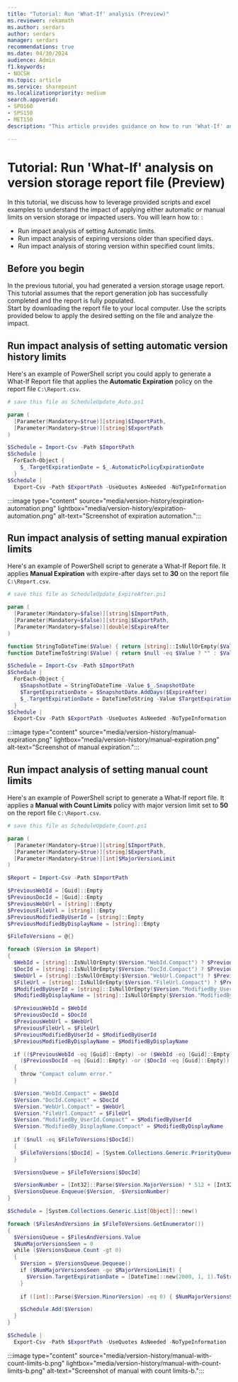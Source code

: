```yaml
---
title: "Tutorial: Run 'What-If' analysis (Preview)"
ms.reviewer: rekamath
ms.author: serdars
author: serdars
manager: serdars
recommendations: true
ms.date: 04/30/2024
audience: Admin
f1.keywords:
- NOCSH
ms.topic: article
ms.service: sharepoint
ms.localizationpriority: medium
search.appverid:
- SPO160
- SPS150
- MET150
description: "This article provides guidance on how to run 'What-If' analysis on version storage report file."

---
```


# Tutorial: Run 'What-If' analysis on version storage report file (Preview)

In this tutorial, we discuss how to leverage provided scripts and excel examples to understand the impact of applying either automatic or manual limits on version storage or impacted users. You will learn how to: :

- Run impact analysis of setting Automatic limits.
- Run impact analysis of expiring versions older than specified days.
- Run impact analysis of storing version within specified count limits.

## Before you begin

In the previous tutorial, you had generated a version storage usage report. This tutorial assumes that the report generation job has successfully completed and the report is fully populated.<br>
Start by downloading the report file to your local computer. Use the scripts provided below to apply the desired setting on the file and analyze the impact.


## Run impact analysis of setting automatic version history limits

Here's an example of PowerShell script you could apply to generate a What-If Report file that applies the **Automatic Expiration**  policy on the report file `C:\Report.csv`.  

```PowerShell
# save this file as ScheduleUpdate_Auto.ps1 

param (
  [Parameter(Mandatory=$true)][string]$ImportPath,
  [Parameter(Mandatory=$true)][string]$ExportPath
)

$Schedule = Import-Csv -Path $ImportPath 
$Schedule | 
  ForEach-Object { 
    $_.TargetExpirationDate = $_.AutomaticPolicyExpirationDate
  } 
$Schedule | 
  Export-Csv -Path $ExportPath -UseQuotes AsNeeded -NoTypeInformation
```

:::image type="content" source="media/version-history/expiration-automation.png" lightbox="media/version-history/expiration-automation.png" alt-text="Screenshot of expiration automation.":::

## Run impact analysis of setting manual expiration limits

Here's an example of PowerShell script to generate a What-If Report file. It applies **Manual Expiration** with expire-after days set to **30** on the report file `C:\Report.csv`.  

```PowerShell
# save this file as ScheduleUpdate_ExpireAfter.ps1

param (
  [Parameter(Mandatory=$false)][string]$ImportPath,
  [Parameter(Mandatory=$false)][string]$ExportPath,
  [Parameter(Mandatory=$false)][double]$ExpireAfter
)

function StringToDateTime($Value) { return [string]::IsNullOrEmpty($Value) ? $null : [DateTime]::ParseExact($Value, "yyyy-MM-ddTHH:mm:ssK", $null) }
function DateTimeToString($Value) { return $null -eq $Value ? "" : $Value.ToString("yyyy-MM-ddTHH:mm:ssK") }  

$Schedule = Import-Csv -Path $ImportPath 
$Schedule | 
  ForEach-Object { 
    $SnapshotDate = StringToDateTime -Value $_.SnapshotDate
    $TargetExpirationDate = $SnapshotDate.AddDays($ExpireAfter)
    $_.TargetExpirationDate = DateTimeToString -Value $TargetExpirationDate
  } 
$Schedule | 
  Export-Csv -Path $ExportPath -UseQuotes AsNeeded -NoTypeInformation
```

:::image type="content" source="media/version-history/manual-expiration.png" lightbox="media/version-history/manual-expiration.png" alt-text="Screenshot of manual expiration.":::

## Run impact analysis of setting manual count limits

Here's an example of PowerShell script to generate a What-If report file. It applies a **Manual with Count Limits** policy with major version limit set to **50** on the report file `C:\Report.csv`.

```PowerShell
# save this file as ScheduleUpdate_Count.ps1

param (
  [Parameter(Mandatory=$true)][string]$ImportPath,
  [Parameter(Mandatory=$true)][string]$ExportPath,
  [Parameter(Mandatory=$true)][int]$MajorVersionLimit
)

$Report = Import-Csv -Path $ImportPath 

$PreviousWebId = [Guid]::Empty
$PreviousDocId = [Guid]::Empty
$PreviousWebUrl = [string]::Empty
$PreviousFileUrl = [string]::Empty
$PreviousModifiedByUserId = [string]::Empty
$PreviousModifiedByDisplayName = [string]::Empty

$FileToVersions = @{}

foreach ($Version in $Report)
{  
  $WebId = [string]::IsNullOrEmpty($Version."WebId.Compact") ? $PreviousWebId : [Guid]::Parse($Version."WebId.Compact")
  $DocId = [string]::IsNullOrEmpty($Version."DocId.Compact") ? $PreviousDocId : [Guid]::Parse($Version."DocId.Compact")
  $WebUrl = [string]::IsNullOrEmpty($Version."WebUrl.Compact") ? $PreviousWebUrl : $Version."WebUrl.Compact"
  $FileUrl = [string]::IsNullOrEmpty($Version."FileUrl.Compact") ? $PreviousFileUrl : $Version."FileUrl.Compact"
  $ModifiedByUserId = [string]::IsNullOrEmpty($Version."ModifiedBy_UserId.Compact") ? $PreviousModifiedByUserId : $Version."ModifiedBy_UserId.Compact"
  $ModifiedByDisplayName = [string]::IsNullOrEmpty($Version."ModifiedBy_DisplayName.Compact") ? $PreviousModifiedByDisplayName : $Version."ModifiedBy_DisplayName.Compact"

  $PreviousWebId = $WebId
  $PreviousDocId = $DocId
  $PreviousWebUrl = $WebUrl
  $PreviousFileUrl = $FileUrl
  $PreviousModifiedByUserId = $ModifiedByUserId
  $PreviousModifiedByDisplayName = $ModifiedByDisplayName

  if (($PreviousWebId -eq [Guid]::Empty) -or ($WebId -eq [Guid]::Empty) -or 
    ($PreviousDocId -eq [Guid]::Empty) -or ($DocId -eq [Guid]::Empty))
  {
    throw "Compact column error."
  }

  $Version."WebId.Compact" = $WebId
  $Version."DocId.Compact" = $DocId
  $Version."WebUrl.Compact" = $WebUrl
  $Version."FileUrl.Compact" = $FileUrl
  $Version."ModifiedBy_UserId.Compact" = $ModifiedByUserId
  $Version."ModifiedBy_DisplayName.Compact" = $ModifiedByDisplayName
   
  if ($null -eq $FileToVersions[$DocId]) 
  {
    $FileToVersions[$DocId] = [System.Collections.Generic.PriorityQueue[Object, Int32]]::new()
  }

  $VersionsQueue = $FileToVersions[$DocId]

  $VersionNumber = [Int32]::Parse($Version.MajorVersion) * 512 + [Int32]::Parse($Version.MinorVersion)
  $VersionsQueue.Enqueue($Version, -$VersionNumber)
}

$Schedule = [System.Collections.Generic.List[Object]]::new()

foreach ($FilesAndVersions in $FileToVersions.GetEnumerator())
{
  $VersionsQueue = $FilesAndVersions.Value
  $NumMajorVersionsSeen = 0
  while ($VersionsQueue.Count -gt 0)
  {
    $Version = $VersionsQueue.Dequeue()
    if ($NumMajorVersionsSeen -ge $MajorVersionLimit) {
      $Version.TargetExpirationDate = [DateTime]::new(2000, 1, 1).ToString("yyyy-MM-ddTHH:mm:ssK")
    }
     
    if ([int]::Parse($Version.MinorVersion) -eq 0) { $NumMajorVersionsSeen++ }

    $Schedule.Add($Version)
  }
}

$Schedule | 
  Export-Csv -Path $ExportPath -UseQuotes AsNeeded -NoTypeInformation
```

:::image type="content" source="media/version-history/manual-with-count-limits-b.png" lightbox="media/version-history/manual-with-count-limits-b.png" alt-text="Screenshot of manual with count limits-b.":::

